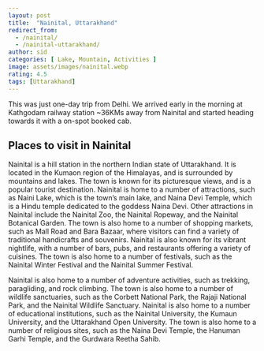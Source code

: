 ```yaml
---
layout: post
title:  "Nainital, Uttarakhand"
redirect_from:
  - /nainital/
  - /nainital-uttarakhand/
author: sid
categories: [ Lake, Mountain, Activities ]
image: assets/images/nainital.webp
rating: 4.5
tags: [Uttarakhand]
---
```

This was just one-day trip from Delhi. We arrived early in the morning at Kathgodam railway station ~36KMs away from Nainital and started heading towards it with a on-spot booked cab.

<h2>Places to visit in Nainital</h2>

Nainital is a hill station in the northern Indian state of Uttarakhand. It is located in the Kumaon region of the Himalayas, and is surrounded by mountains and lakes. The town is known for its picturesque views, and is a popular tourist destination. Nainital is home to a number of attractions, such as Naini Lake, which is the town’s main lake, and Naina Devi Temple, which is a Hindu temple dedicated to the goddess Naina Devi. Other attractions in Nainital include the Nainital Zoo, the Nainital Ropeway, and the Nainital Botanical Garden. The town is also home to a number of shopping markets, such as Mall Road and Bara Bazaar, where visitors can find a variety of traditional handicrafts and souvenirs. Nainital is also known for its vibrant nightlife, with a number of bars, pubs, and restaurants offering a variety of cuisines. The town is also home to a number of festivals, such as the Nainital Winter Festival and the Nainital Summer Festival.

Nainital is also home to a number of adventure activities, such as trekking, paragliding, and rock climbing. The town is also home to a number of wildlife sanctuaries, such as the Corbett National Park, the Rajaji National Park, and the Nainital Wildlife Sanctuary. Nainital is also home to a number of educational institutions, such as the Nainital University, the Kumaun University, and the Uttarakhand Open University. The town is also home to a number of religious sites, such as the Naina Devi Temple, the Hanuman Garhi Temple, and the Gurdwara Reetha Sahib.


<div class="pa-carousel-widget" style="width:100%; height:480px; display:none;"
  data-link="https://traveltriangle.com/blog/best-things-to-do-in-nainital/"
  data-title="Nainital, Uttarakhand"
  data-description="Moments captured during Nainital visit"
  data-delay="3">
  <object data="https://lh3.googleusercontent.com/5WInppb655Xs6zeqKskgeWg-BWZgC6SJDOiEiR8EH7I7whTTk4u6gcXVZxXPq53Lx4XpEU-bz-UcK1E_Wn8C9iHAJqu0hhSa0jhw43m-yZYxuxSgBuNyFwhwmnP0QMScaq-cycQpP8k=w960-rw-h720"></object>
  <object data="https://lh3.googleusercontent.com/yyiL4MHaFyQ0PhaFNMxLITrwTqMzKkEtR0sQSccXnjMgjPBUoPn3uURvbiBjyvIEA-8i721d0C5FoiVnXMXDEumH7T5nKH9-u3UkxCsuelzd2QAAi6q-6mJC-sKENwHDyhl50Maa5G0=w960-rw-h720"></object>
  <object data="https://lh3.googleusercontent.com/vV_HPHJJY71Z274PfWYXLDnRLpgIKzHexiJuwmF88fysbqf2OmLC_kw1ctRDVyjXWpFiKaKcllNab8noCMd2-VcV_Q9we7QyxZCELTS0ydSbcrjdBcwyTNhXrm6i20ipyjxaYUg2W98=w960-rw-h720"></object>
  <object data="https://lh3.googleusercontent.com/smahVRbgg9ygFrlglVF3WP7HT1_6jdtMpg-ClVEdbb62q3X4EnQPqk94PWvvyUWtNqUlvYTdj0d08qG69Op2KKr0tw9hQM8j1s27hH8nUB1TedJ8fnviAdPf_jG_GnpMQqd3WsRZd94=w960-rw-h720"></object>
  <object data="https://lh3.googleusercontent.com/YiJ7h_1k_G2Gl20lOO6KpSfxGDUqedIDijA4OXuqEbQeGvWvSWHz4siKZHU8gccrKCHZ5x-zY-I96lgJpSO8_lgykUgjNvhbJpCtqq9jPARcNilPLpESjgEBFSNtUaa7TIqkd_QIq6k=w960-rw-h720"></object>
  <object data="https://lh3.googleusercontent.com/z58foi7bN_Lr1BGhzhc9fVTaDIoskNsNOg__kO5ORl9K0ig0PtgbYNI5Ra6jcrrTMwlgjppuJ_aGCygrW5hV-fth015bukOw_vim4yAeUfWynczkTnmRuybhq0vnn56yDALHI84Gih4=w960-rw-h720"></object>
  <object data="https://lh3.googleusercontent.com/uRce2yqH8_VLdxZbJKak5lTmlhagjQYRTyD2BcMOr3lCwFAK8TRmfnh0PzqLpr6d03Ri8D8m17mX-3W7rkJTuuzuJ1_N5u87Xmvsz6eh1ihuz_xT4Q_Gw2yF3r2pLEbMzdnsSNlymKA=w960-rw-h720"></object>
  <object data="https://lh3.googleusercontent.com/p1zeLCyg-_dHeMxzDnSqLN3m_8L7u0SGruVCFq87C8mmCaPs3H9oC-yoQoMboesqncB6S3nurvI6aN8LyH2RhPmR8mFDOVBazJ4TteNxjI3sSbZKNarYDsQJXWbRHM-2NcAvaw9wOzA=w960-rw-h720"></object>
  <object data="https://lh3.googleusercontent.com/GZwZ7e_YL32TNPieDVu8HFm1cqATsDEAlN17NBK-tVN7x7tK4S9vq__eumLdbgwd00mFvJpqY-8DaSRUj54k7_-YKAqFmNZ7_83MR1czQ-W0QS0fOsyjNAAhECu_YELxyQ9eQ7idpJU=w960-rw-h720"></object>
  <object data="https://lh3.googleusercontent.com/tSleKMChim1HS5KEdTG9hsB2yUxYIwkDl9ekHicdj8FcD40IHdq0iVFAn4oqhDh7O1Mc20XdPCqRK16YRnK9C1DQ8L-rO2XoYePc9ZOUjLxHOlRK3pkBwUFij69bcXP43x0zMQvWSQE=w960-rw-h720"></object>
  <object data="https://lh3.googleusercontent.com/bpggu48VfCu5CPGRBkgR55R82J4F5kDoQVdsmMhuKnhdPJpqYuXO8Az9xgCheW0JF_jynhMLZLCGX6AyWx3Y5G9c8_XivIgjOEyPma01s0imuj81LiWHXehr69XjgHkWB4eZICPv7Mk=w960-rw-h720"></object>
  <object data="https://lh3.googleusercontent.com/gQm5M0JGUiCi0-UvVW4JBcCKSPs7blvKltCftouEGGH7nkJsZYnLWyY9ymNro2LoNoiBc9T1WJ8h8oyOy7yY4F6piyqJKtoSiOxsIFaAZdb8vXtgXGfDPm89mKGJcJts9kw5IXLpfIA=w960-rw-h720"></object>
  <object data="https://lh3.googleusercontent.com/nz6_477n7n3RCpDohfA69q7WMlTiztUsk_Z4GgkNdx92tKacBDlr1wYB2rYoxBQUZuZV2smewb4scraBzkoplXEN_4w9O47rh5ax1m1B5kkNpwc8iMtOkstiDEmqZJsBVqDQusR_TF4=w960-rw-h720"></object>
  <object data="https://lh3.googleusercontent.com/e3Q_0czbFwgHb3g9BoKLnKbXN3QI530puW8fR8OFeHx4CSTkhrZa1ixH-mpP70IxbFf0JFYmzsPRbDzycg-gRkvZstmsJkr4IgHGFtzZft3zmOP768KGawGY_BKxAFbyQ1qIDbZ_Mb0=w960-rw-h720"></object>
</div>
